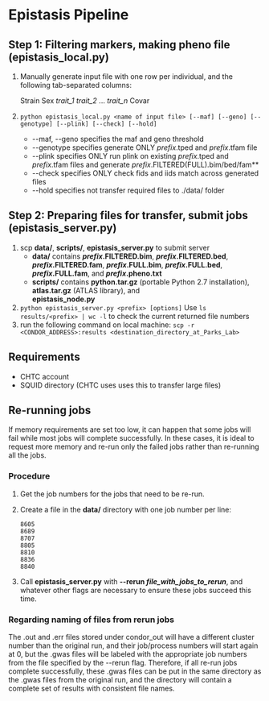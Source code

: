 # Epistasis Pipeline

## Step 1: Filtering markers, making pheno file (epistasis_local.py)
1. Manually generate input file with one row per individual, and the following tab-separated columns: 
	
	Strain	Sex	_trait_1_	_trait_2_ ... _trait_n_ 	Covar
	
1. `python epistasis_local.py <name of input file> [--maf] [--geno] [--genotype] [--plink] [--check] [--hold]`
	* --maf, --geno specifies the maf and geno threshold
	* --genotype specifies generate ONLY _prefix_.tped and _prefix_.tfam file
	* --plink specifies ONLY run plink on existing _prefix_.tped and _prefix_.tfam files and generate _prefix_.FILTERED(FULL).bim/bed/fam**
	* --check specifies ONLY check fids and iids match across generated files
	* --hold specifies not transfer required files to ./data/ folder
## Step 2: Preparing files for transfer, submit jobs (epistasis_server.py)
1. scp **data/**, **scripts/**, **epistasis_server.py** to submit server
	* **data/** contains 
		**_prefix_.FILTERED.bim**, 
		**_prefix_.FILTERED.bed**, 
		**_prefix_.FILTERED.fam**, 
		**_prefix_.FULL.bim**, 
		**_prefix_.FULL.bed**, 
		**_prefix_.FULL.fam**, and 
		**_prefix_.pheno.txt**
	* **scripts/** contains 
		**python.tar.gz** (portable Python 2.7 installation), 
		**atlas.tar.gz** (ATLAS library), and 	
		**epistasis_node.py**
1. `python epistasis_server.py <prefix> [options]`
	Use `ls results/<prefix> | wc -l` to check the current returned file numbers
1. run the following command on local machine: `scp -r <CONDOR_ADDRESS>:results <destination_directory_at_Parks_Lab>`

## Requirements
* CHTC account
* SQUID directory (CHTC uses uses this to transfer large files)

## Re-running jobs
If memory requirements are set too low, it can happen that some jobs will fail while most jobs will complete successfully. In these cases, it is ideal to request more memory and re-run only the failed jobs rather than re-running all the jobs. 

### Procedure
1. Get the job numbers for the jobs that need to be re-run. 
1. Create a file in the **data/** directory with one job number per line:

	```
	8605
	8689
	8707
	8805
	8810
	8836
	8840
	```

1. Call **epistasis_server.py** with **--rerun _file_with_jobs_to_rerun_**, and whatever other flags are necessary to ensure these jobs succeed this time.

### Regarding naming of files from rerun jobs
The .out and .err files stored under condor_out will have a different cluster number than the original run, and their job/process numbers will start again at 0, but the .gwas files will be labeled with the appropriate job numbers from the file specified by the --rerun flag. Therefore, if all re-run jobs complete successfully, these .gwas files can be put in the same directory as the .gwas files from the original run, and the directory will contain a complete set of results with consistent file names.
